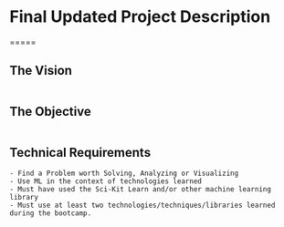 # Final Updated Project Description
=====

## The Vision
``````

``````

## The Objective
``````

``````

## Technical Requirements
``````
- Find a Problem worth Solving, Analyzing or Visualizing
- Use ML in the context of technologies learned
- Must have used the Sci-Kit Learn and/or other machine learning library
- Must use at least two technologies/techniques/libraries learned during the bootcamp.
``````

